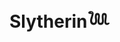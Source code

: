 
<html lang="en">
<head>
    <meta charset="UTF-8">
    <meta name="viewport" content="width=device-width, initial-scale=1.0">
</head>
<body >
<h1>Slytherin𓆙</h1>
</body>
</html>
